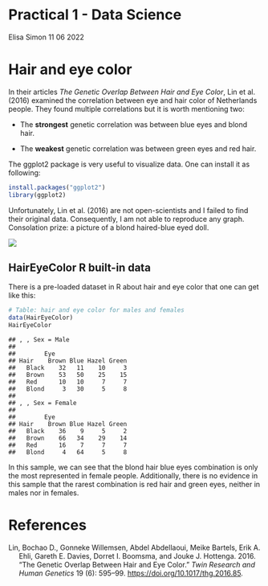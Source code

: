 Practical 1 - Data Science
================
Elisa Simon
11 06 2022

# Hair and eye color

In their articles *The Genetic Overlap Between Hair and Eye Color*, Lin
et al. (2016) examined the correlation between eye and hair color of
Netherlands people. They found multiple correlations but it is worth
mentioning two:

-   The **strongest** genetic correlation was between blue eyes and
    blond hair.

-   The **weakest** genetic correlation was between green eyes and red
    hair.

The ggplot2 package is very useful to visualize data. One can install it
as following:

``` r
install.packages("ggplot2")
library(ggplot2)
```

Unfortunately, Lin et al. (2016) are not open-scientists and I failed to
find their original data. Consequently, I am not able to reproduce any
graph. Consolation prize: a picture of a blond haired-blue eyed doll.

![](https://i.etsystatic.com/9003800/d/il/d98430/2444030466/il_340x270.2444030466_pmac.jpg?version=0)

## HairEyeColor R built-in data

There is a pre-loaded dataset in R about hair and eye color that one can
get like this:

``` r
# Table: hair and eye color for males and females
data(HairEyeColor)
HairEyeColor
```

    ## , , Sex = Male
    ## 
    ##        Eye
    ## Hair    Brown Blue Hazel Green
    ##   Black    32   11    10     3
    ##   Brown    53   50    25    15
    ##   Red      10   10     7     7
    ##   Blond     3   30     5     8
    ## 
    ## , , Sex = Female
    ## 
    ##        Eye
    ## Hair    Brown Blue Hazel Green
    ##   Black    36    9     5     2
    ##   Brown    66   34    29    14
    ##   Red      16    7     7     7
    ##   Blond     4   64     5     8

In this sample, we can see that the blond hair blue eyes combination is
only the most represented in female people. Additionally, there is no
evidence in this sample that the rarest combination is red hair and
green eyes, neither in males nor in females.

# References

<div iv="refs">

</div>

<div id="refs" class="references csl-bib-body hanging-indent">

<div id="ref-lin_genetic_2016" class="csl-entry">

Lin, Bochao D., Gonneke Willemsen, Abdel Abdellaoui, Meike Bartels, Erik
A. Ehli, Gareth E. Davies, Dorret I. Boomsma, and Jouke J. Hottenga.
2016. “The Genetic Overlap Between Hair and Eye Color.” *Twin Research
and Human Genetics* 19 (6): 595–99.
<https://doi.org/10.1017/thg.2016.85>.

</div>

</div>
